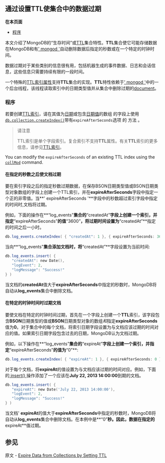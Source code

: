 ## 通过设置TTL使集合中的数据过期

**在本页面**

- [程序](#程序)

本文介绍了MongoDB的“生存时间”或[TTL](https://docs.mongodb.com/master/reference/glossary/#term-ttl)集合特性。**TTL**集合使它可能存储数据在MongoDB和有[' mongod '](https://docs.mongodb.com/master/reference/program/mongod/#bin.mongod)自动删除数据后指定的秒数或在一个特定的时钟时间。

数据过期对于某些类别的信息很有用，包括机器生成的事件数据、日志和会话信息，这些信息只需要持续有限的一段时间。

一个特殊的[TTL索引属性](https://docs.mongodb.com/master/core/index-ttl/)支持**TTL**集合的实现。**TTL**特性依赖于[' mongod '](https://docs.mongodb.com/master/reference/program/mongod/#bin.mongod)中的一个后台线程，该线程读取索引中的日期类型值并从集合中删除过期的[document](https://docs.mongodb.com/master/reference/glossary/#term-document)。

### <span id="程序">程序</span>

若要创建[TTL索引](https://docs.mongodb.com/master/core/index-ttl/)，请在其值为[日期](https://docs.mongodb.com/master/reference/bson-types/#document-bson-type-date)或包含[日期值](https://docs.mongodb.com/master/reference/bson-types/#document-bson-type-date)的数组 的字段上使用[`db.collection.createIndex()`](https://docs.mongodb.com/master/reference/method/db.collection.createIndex/#db.collection.createIndex)带有`expireAfterSeconds`选项 的 方法 。

> 请注意
>
> TTL索引是单个字段索引。复合索引不支持**TTL**属性。有关**TTL**索引的更多信息，请参见[TTL索引](https://docs.mongodb.com/master/core/index-ttl/)。

You can modify the `expireAfterSeconds` of an existing TTL index using the [`collMod`](https://docs.mongodb.com/master/reference/command/collMod/#dbcmd.collMod) command.

#### 在指定的秒数之后使文档过期

要在索引字段之后的指定秒数过期数据，在保存BSON日期类型值或BSON日期类型对象数组的字段上创建一个TTL索引，并在**expireAfterSeconds**字段中指定一个正的非零值。当**' expireAfterSeconds '**字段中的秒数超过索引字段中指定的时间时,文档将过期。

例如，下面的操作在**“log_events”**集合的**“createdAt”**字段上创建一个索引，并指定**“expireAfterSeconds”**的值**“3600”**，将过期时间设置为**“createdAt”**指定的时间之后一小时。

```powershell
db.log_events.createIndex( { "createdAt": 1 }, { expireAfterSeconds: 3600 } )
```

当向**“log_events”**集合添加文档时，将**“createdAt”**字段设置为当前时间:

```powershell
db.log_events.insert( {
   "createdAt": new Date(),
   "logEvent": 2,
   "logMessage": "Success!"
} )
```

当文档的**createdAt**值大于**expireAfterSeconds**中指定的秒数时，MongoDB将自动从**log_events**集合中删除文档。

#### 在特定的时钟时间时过期文档

要使文档在特定的时钟时间过期，首先在一个字段上创建一个**TTL**索引，该字段包含**BSON**日期类型的值或**BSON**日期类型对象的数组*和*指定**expireAfterSeconds**值为**0**。对于集合中的每个文档，将索引日期字段设置为与文档应该过期的时间对应的值。如果索引日期字段包含过去的日期，MongoDB认为文档过期。

例如，以下操作在**“log_events”**集合的**“expireAt”**字段上创建一个索引，并指定**“expireAfterSeconds”**的值为**“0”**:

```powershell
db.log_events.createIndex( { "expireAt": 1 }, { expireAfterSeconds: 0 } )
```

对于每个文档，将**expireAt**的值设置为与文档应该过期的时间对应。例如，下面的[ insert() ](https://docs.mongodb.com/master/reference/method/db.collection.insert/#db.collection.insert)操作添加了一个应该在**July 22, 2013 14:00:00**到期的文档。

```powershell
db.log_events.insert( {
   "expireAt": new Date('July 22, 2013 14:00:00'),
   "logEvent": 2,
   "logMessage": "Success!"
} )
```

当文档' **expireAt**的值大于**expireAfterSeconds**中指定的秒数时，MongoDB将自动从**log_events**集合中删除文档。在本例中是**“0”**秒。因此，数据在指定的**expireAt**值过期。



## 参见

原文 - [Expire Data from Collections by Setting TTL]( https://docs.mongodb.com/manual/tutorial/expire-data/ )

